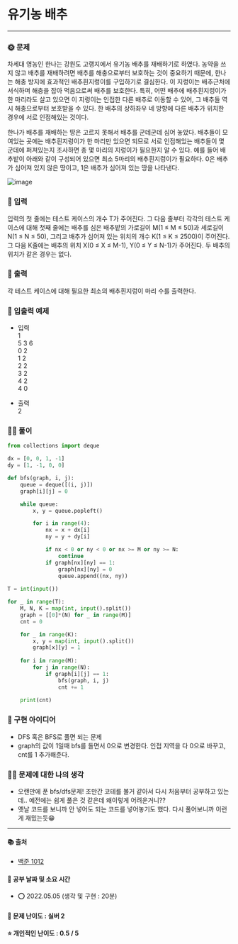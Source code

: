 # 유기농 배추

-----
### 🌞 문제
차세대 영농인 한나는 강원도 고랭지에서 유기농 배추를 재배하기로 하였다. 농약을 쓰지 않고 배추를 재배하려면 배추를 해충으로부터 보호하는 것이 중요하기 때문에, 한나는 해충 방지에 효과적인 배추흰지렁이를 구입하기로 결심한다. 이 지렁이는 배추근처에 서식하며 해충을 잡아 먹음으로써 배추를 보호한다. 특히, 어떤 배추에 배추흰지렁이가 한 마리라도 살고 있으면 이 지렁이는 인접한 다른 배추로 이동할 수 있어, 그 배추들 역시 해충으로부터 보호받을 수 있다. 한 배추의 상하좌우 네 방향에 다른 배추가 위치한 경우에 서로 인접해있는 것이다.

한나가 배추를 재배하는 땅은 고르지 못해서 배추를 군데군데 심어 놓았다. 배추들이 모여있는 곳에는 배추흰지렁이가 한 마리만 있으면 되므로 서로 인접해있는 배추들이 몇 군데에 퍼져있는지 조사하면 총 몇 마리의 지렁이가 필요한지 알 수 있다. 예를 들어 배추밭이 아래와 같이 구성되어 있으면 최소 5마리의 배추흰지렁이가 필요하다. 0은 배추가 심어져 있지 않은 땅이고, 1은 배추가 심어져 있는 땅을 나타낸다.

![image](https://user-images.githubusercontent.com/44939208/146528687-ef6dbb97-cf0f-4c76-a1f8-bf2ea6eb04c1.png)


### 📝 입력
입력의 첫 줄에는 테스트 케이스의 개수 T가 주어진다. 그 다음 줄부터 각각의 테스트 케이스에 대해 첫째 줄에는 배추를 심은 배추밭의 가로길이 M(1 ≤ M ≤ 50)과 세로길이 N(1 ≤ N ≤ 50), 그리고 배추가 심어져 있는 위치의 개수 K(1 ≤ K ≤ 2500)이 주어진다. 그 다음 K줄에는 배추의 위치 X(0 ≤ X ≤ M-1), Y(0 ≤ Y ≤ N-1)가 주어진다. 두 배추의 위치가 같은 경우는 없다.

### 👋 출력 
각 테스트 케이스에 대해 필요한 최소의 배추흰지렁이 마리 수를 출력한다.

### 🚩 입출력 예제
- 입력  
1  
5 3 6  
0 2  
1 2  
2 2  
3 2  
4 2  
4 0  

- 출력  
2

### 👩‍💻 풀이
```python
from collections import deque

dx = [0, 0, 1, -1]
dy = [1, -1, 0, 0]

def bfs(graph, i, j):
    queue = deque([(i, j)])
    graph[i][j] = 0

    while queue:
        x, y = queue.popleft()

        for i in range(4):
            nx = x + dx[i]
            ny = y + dy[i]

            if nx < 0 or ny < 0 or nx >= M or ny >= N:
                continue
            if graph[nx][ny] == 1:
                graph[nx][ny] = 0
                queue.append((nx, ny))
    
T = int(input())

for _ in range(T):
    M, N, K = map(int, input().split())
    graph = [[0]*(N) for _ in range(M)]
    cnt = 0

    for _ in range(K):
        x, y = map(int, input().split())
        graph[x][y] = 1
    
    for i in range(M):
        for j in range(N):
            if graph[i][j] == 1:
                bfs(graph, i, j)
                cnt += 1
    
    print(cnt)
 ```

### 🔑 구현 아이디어
- DFS 혹은 BFS로 풀면 되는 문제
- graph의 값이 1일때 bfs를 돌면서 0으로 변경한다. 인접 지역을 다 0으로 바꾸고, cnt를 1 추가해준다.
  
### 🙋‍♀‍ 문제에 대한 나의 생각
- 오랜만에 푼 bfs/dfs문제! 조만간 코테를 볼거 같아서 다시 처음부터 공부하고 있는데.. 예전에는 쉽게 풀은 것 같은데 왜이렇게 어려운거니??
- 옛날 코드를 보니까 안 넣어도 되는 코드를 넣어놓기도 했다. 다시 풀어보니까 이런게 재밌는듯😁

-------------
#### 📚 출처
- [백준 1012](https://www.acmicpc.net/problem/1012)
#### 📅 공부 날짜 및 소요 시간
- ⭕ 2022.05.05 (생각 및 구현 : 20분)  
#### 🌳 문제 난이도 : 실버 2
#### ⭐ 개인적인 난이도 : 0.5 / 5